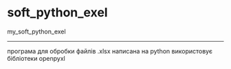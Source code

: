 # soft_python_exel
my_soft_python_exel
______
програма для обробки файлів .xlsx написана на python  використовує бібліотеки openpyxl
